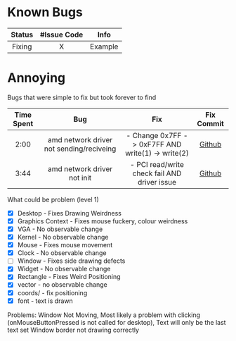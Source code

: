 
# Known Bugs
| Status | #Issue Code |  Info   |
|:------:|:-----------:|:-------:|
| Fixing |      X      | Example |

# Annoying
Bugs that were simple to fix but took forever to find

| Time Spent |                   Bug                    |                        Fix                        |                                           Fix Commit                                            |
|:----------:|:----------------------------------------:|:-------------------------------------------------:|:-----------------------------------------------------------------------------------------------:|
|    2:00    | amd network driver not sending/reciveing | - Change 0x7FF -> 0xF7FF AND write(1) -> write(2) | [Github](https://github.com/maxtyson123/max-os/commit/4a0a080a271a9bf27d9cc3701c7d32b40aa2bab3) |
|    3:44    |       amd network driver not init        |   - PCI read/write check fail AND driver issue    | [Github](https://github.com/maxtyson123/max-os/commit/4a0a080a271a9bf27d9cc3701c7d32b40aa2bab3) |


What could be problem (level 1)
- [x] Desktop - Fixes Drawing Weirdness
- [x] Graphics Context - Fixes mouse fuckery, colour weirdness 
- [x] VGA - No observable change
- [x] Kernel - No observable change
- [x] Mouse - Fixes mouse movement
- [x] Clock - No observable change
- [ ] Window - Fixes side drawing defects
- [x] Widget - No observable change
- [x] Rectangle - Fixes Weird Positioning
- [x] vector - no observable change 
- [x] coords/ - fix positioning
- [x] font - text is drawn

Problems: Window Not Moving, Most likely a problem with clicking (onMouseButtonPressed is not called for desktop), Text will only be the last text set
Window border not drawing correctly